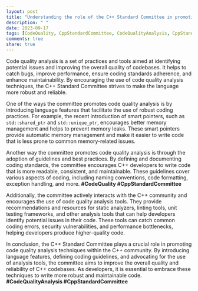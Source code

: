 ```yaml
---
layout: post
title: "Understanding the role of the C++ Standard Committee in promoting code quality analysis techniques"
description: " "
date: 2023-09-17
tags: [CodeQuality, CppStandardCommittee, CodeQualityAnalysis, CppStandardCommittee]
comments: true
share: true
---
```


Code quality analysis is a set of practices and tools aimed at identifying potential issues and improving the overall quality of codebases. It helps to catch bugs, improve performance, ensure coding standards adherence, and enhance maintainability. By encouraging the use of code quality analysis techniques, the C++ Standard Committee strives to make the language more robust and reliable.

One of the ways the committee promotes code quality analysis is by introducing language features that facilitate the use of robust coding practices. For example, the recent introduction of smart pointers, such as `std::shared_ptr` and `std::unique_ptr`, encourages better memory management and helps to prevent memory leaks. These smart pointers provide automatic memory management and make it easier to write code that is less prone to common memory-related issues.

Another way the committee promotes code quality analysis is through the adoption of guidelines and best practices. By defining and documenting coding standards, the committee encourages C++ developers to write code that is more readable, consistent, and maintainable. These guidelines cover various aspects of coding, including naming conventions, code formatting, exception handling, and more. **#CodeQuality #CppStandardCommittee**

Additionally, the committee actively interacts with the C++ community and encourages the use of code quality analysis tools. They provide recommendations and resources for static analyzers, linting tools, unit testing frameworks, and other analysis tools that can help developers identify potential issues in their code. These tools can catch common coding errors, security vulnerabilities, and performance bottlenecks, helping developers produce higher-quality code.

In conclusion, the C++ Standard Committee plays a crucial role in promoting code quality analysis techniques within the C++ community. By introducing language features, defining coding guidelines, and advocating for the use of analysis tools, the committee aims to improve the overall quality and reliability of C++ codebases. As developers, it is essential to embrace these techniques to write more robust and maintainable code. **#CodeQualityAnalysis #CppStandardCommittee**